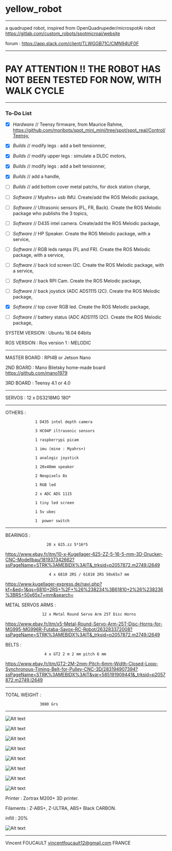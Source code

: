 # yellow_robot
------------------

a quadruped robot, inspired from OpenQuadrupeder/microspotAi robot
https://gitlab.com/custom_robots/spotmicroai/website

forum : https://app.slack.com/client/TLWGGB71C/CMN94UF0F

------------------

# PAY ATTENTION !! THE ROBOT HAS NOT BEEN TESTED FOR NOW, WITH WALK CYCLE

------------------

### To-Do List

- [x] *Hardware* // Teensy firmware, from Maurice Rahme, https://github.com/moribots/spot_mini_mini/tree/spot/spot_real/Control/Teensy,

- [x] *Builds*   // modify legs : add a belt tensionner,
- [x] *Builds*   // modify upper legs : simulate a DLDC motors,
- [x] *Builds*   // modify legs : add a belt tensionner,
- [x] *Builds*   // add a handle,
- [ ] *Builds*   // add bottom cover metal patchs, for dock station charge,

- [ ] *Software* // Myahrs+ usb IMU. Create/add the ROS Melodic package,
- [ ] *Software* // Ultrasonic sensors (FL, FR, Back). Create the ROS Melodic package who publishs the 3 topics,
- [ ] *Software* // D435 intel camera. Create/add the ROS Melodic package,
- [ ] *Software* // HP Speaker. Create the ROS Melodic package, with a service,
- [ ] *Software* // RGB leds ramps (FL and FR). Create the ROS Melodic package, with a service,
- [ ] *Software* // back lcd screen I2C. Create the ROS Melodic package, with a service,
- [ ] *Software* // back RPI Cam. Create the ROS Melodic package,
- [ ] *Software* // back joystick (ADC ADS1115 I2C). Create the ROS Melodic package,
- [x] *Software* // top cover RGB led. Create the ROS Melodic package,
- [ ] *Software* // battery status (ADC ADS1115 I2C). Create the ROS Melodic package,



SYSTEM VERSION : Ubuntu 18.04 64bits

ROS VERSION    : Ros version 1 : MELODIC

------------------

MASTER BOARD   : RPI4B or Jetson Nano

2ND BOARD      : Mano Biletsky home-made board
                 https://github.com/mano1979

3RD BOARD      : Teensy 4.1 or 4.0

------------------

SERVOS         : 12 x DS3218MG 180°

------------------

OTHERS         : 

                 1 D435 intel depth camera

                 3 HC04P iltrasonic sensors
                 
                 1 raspberrypi picam
                 
                 1 imu (mine : Myahrs+)
                 
                 1 analogic joystick
                 
                 1 20x40mm speaker
                 
                 2 Neopixels 8x
                 
                 1 RGB led
                 
                 2 x ADC ADS 1115
                 
                 1 tiny led screen
                 
                 1 5v ubec
                 
                 1  power switch

------------------

BEARINGS           : 

                      20 x 625.zz 5*16*5
https://www.ebay.fr/itm/10-x-Kugellager-625-ZZ-5-16-5-mm-3D-Drucker-CNC-Modellbau/181937342662?ssPageName=STRK%3AMEBIDX%3AIT&_trksid=p2057872.m2749.l2649

                       4 x 6810 2RS / 61810 2RS 50x65x7 mm
https://www.kugellager-express.de/navi.php?kf=&ed=1&qs=6810+2RS+%2F+%26%238234%3B61810+2%26%238236%3BRS+50x65x7+mm&search=

METAL SERVOS ARMS  : 

                    12 x Metal Round Servo Arm 25T Disc Horns
https://www.ebay.fr/itm/x5-Metal-Round-Servo-Arm-25T-Disc-Horns-for-MG995-MG996R-Futaba-Savox-RC-Robot/263283372008?ssPageName=STRK%3AMEBIDX%3AIT&_trksid=p2057872.m2749.l2649

BELTS              :

                     4 x GT2 2 m 2 mm pitch 6 mm
https://www.ebay.fr/itm/GT2-2M-2mm-Pitch-6mm-Width-Closed-Loop-Synchronous-Timing-Belt-for-Pulley-CNC-3D/283194907394?ssPageName=STRK%3AMEBIDX%3AIT&var=585191909441&_trksid=p2057872.m2749.l2649

------------------

TOTAL WEIGHT :

                   3080 Grs
                   
------------------

![Alt text](/OpenQuad_V2/images/boxed.jpg?raw=true "Openquad_v2")

![Alt text](/OpenQuad_V2/images/handle.jpg?raw=true "Openquad_v2")

![Alt text](/OpenQuad_V2/images/looking.jpg?raw=true "Openquad_v2")

![Alt text](/OpenQuad_V2/images/paused.jpg?raw=true "Openquad_v2")

![Alt text](/OpenQuad_V2/images/stand.jpg?raw=true "Openquad_v2")

![Alt text](/OpenQuad_V2/images/head.jpg?raw=true "Openquad_v2")

![Alt text](/OpenQuad_V2/images/top_cover.jpg?raw=true "Openquad_v2")

![Alt text](/OpenQuad_V2/images/bottom_cover.jpg?raw=true "Openquad_v2")

Printer : Zortrax M200+ 3D printer.

Filaments : Z-ABS+, Z-ULTRA, ABS+ Black CARBON.

infill : 20%

![Alt text](/OpenQuad_V2/images/zortrax_m200_plus.jpg?raw=true "Openquad_v2")

------------------

Vincent FOUCAULT
vincentfoucault12@gmail.com
FRANCE
